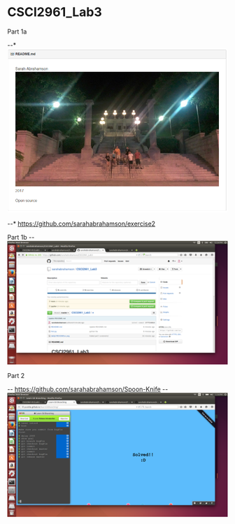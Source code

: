 # CSCI2961_Lab3

Part 1a

--* ![alt text](https://github.com/sarahabrahamson/CSCI2961_Lab3/blob/master/lab3p1READMEsc.png)

--* https://github.com/sarahabrahamson/exercise2

Part 1b
-- ![alt text](https://github.com/sarahabrahamson/CSCI2961_Lab3/blob/master/lab3p1.png)


Part 2

-- https://github.com/sarahabrahamson/Spoon-Knife
-- ![alt text](https://github.com/sarahabrahamson/CSCI2961_Lab3/blob/master/p2.png)
